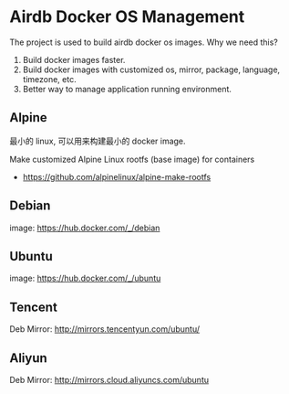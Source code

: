 # Airdb Docker OS Management

The project is used to build airdb docker os images.
Why we need this?

1. Build docker images faster.
2. Build docker images with customized os, mirror, package, language, timezone, etc.
3. Better way to manage application running environment.

## Alpine

最小的 linux, 可以用来构建最小的 docker image.

Make customized Alpine Linux rootfs (base image) for containers

- <https://github.com/alpinelinux/alpine-make-rootfs>

## Debian

image: <https://hub.docker.com/_/debian>

## Ubuntu

image: <https://hub.docker.com/_/ubuntu>

## Tencent

Deb Mirror: <http://mirrors.tencentyun.com/ubuntu/>

## Aliyun

Deb Mirror: <http://mirrors.cloud.aliyuncs.com/ubuntu>
